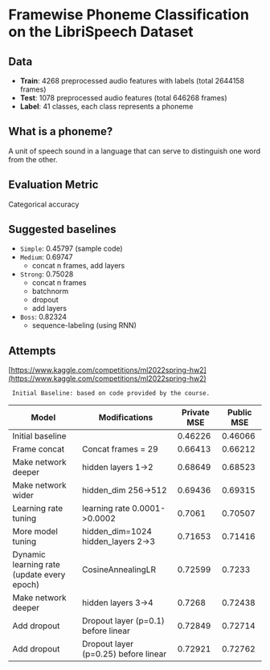 # Framewise Phoneme Classification on the LibriSpeech Dataset

## Data

- **Train**: 4268 preprocessed audio features with labels (total 2644158 frames)
- **Test**: 1078 preprocessed audio features (total 646268 frames)
- **Label**: 41 classes, each class represents a phoneme

## What is a phoneme?

A unit of speech sound in a language that can serve to distinguish one word from the other.

## Evaluation Metric

Categorical accuracy

## Suggested baselines

- `Simple`: 0.45797 (sample code)
- `Medium`: 0.69747
  - concat n frames, add layers
- `Strong`: 0.75028
  - concat n frames
  - batchnorm
  - dropout
  - add layers
- `Boss`: 0.82324
  - sequence-labeling (using RNN)

## Attempts

[https://www.kaggle.com/competitions/ml2022spring-hw2](https://www.kaggle.com/competitions/ml2022spring-hw2)

` Initial Baseline: based on code provided by the course.`

| Model | Modifications | Private MSE | Public MSE |
| ------------ | --------------- | --------------- | ------------- |
| Initial baseline |  | 0.46226 | 0.46066 |
| Frame concat | Concat frames = 29 | 0.66413 | 0.66212 | 
| Make network deeper | hidden layers 1->2 | 0.68649 | 0.68523 |  
| Make network wider | hidden_dim 256->512 | 0.69436 | 0.69315 |  
| Learning rate tuning | learning rate 0.0001->0.0002 | 0.7061 | 0.70507 |
| More model tuning | hidden_dim=1024 <br> hidden_layers 2->3 | 0.71653 | 0.71416 |
| Dynamic learning rate (update every epoch) | CosineAnnealingLR | 0.72599 | 0.7233 |
| Make network deeper | hidden layers 3->4 | 0.7268 | 0.72438 |
| Add dropout | Dropout layer (p=0.1) before linear | 0.72849 | 0.72714 |
| Add dropout | Dropout layer (p=0.25) before linear | 0.72921 | 0.72762 |